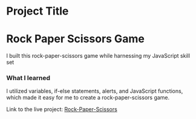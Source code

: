 # Project Title

<h1>Rock Paper Scissors Game</h1>

<p>I built this rock-paper-scissors game while harnessing my JavaScript skill set</p>


<h3>What I learned</h3>
<p>I utilized variables, if-else statements, alerts, and JavaScript functions, which made it easy for me to create a rock-paper-scissors game.</p>

<p>Link to the live project: <a href="https://anyanwujohnpaul.github.io/rock-paper-scissors/">Rock-Paper-Scissors</a></p>